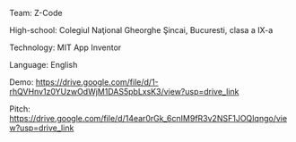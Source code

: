 Team: Z-Code

High-school: Colegiul Naţional Gheorghe Şincai, Bucuresti, clasa a IX-a

Technology: MIT App Inventor

Language: English

Demo: https://drive.google.com/file/d/1-rhQVHnv1z0YUzwOdWjM1DAS5pbLxsK3/view?usp=drive_link 

Pitch: https://drive.google.com/file/d/14ear0rGk_6cnIM9fR3v2NSF1JOQIqngo/view?usp=drive_link

